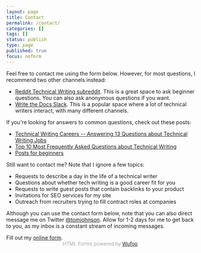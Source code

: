 ```yaml
---
layout: page
title: Contact
permalink: /contact/
categories: []
tags: []
status: publish
type: page
published: true
focus: noform
---
```


Feel free to contact me using the form below. However, for most questions, I recommend two other channels instead:

* [Reddit Technical Writing subreddit](https://www.reddit.com/r/technicalwriting/). This is a great space to ask beginner questions. You can also ask anonymous questions if you want.
* [Write the Docs Slack](https://www.writethedocs.org/slack/). This is a popular space where a lot of technical writers interact, with many different channels.

If you're looking for answers to common questions, check out these posts:

* [Technical Writing Careers -- Answering 13 Questions about Technical Writing Jobs](https://idratherbewriting.com/2008/02/16/technical-writing-careers-answering-13-questions-about-technical-writing-jobs/)
* [Top 10 Most Frequently Asked Questions about Technical Writing](https://idratherbewriting.com/2013/01/17/top-10-most-frequently-asked-questions-about-technical-writing)
* [Posts for beginners](https://idratherbewriting.com/category-beginners/)

Still want to contact me? Note that I ignore a few topics:

* Requests to describe a day in the life of a technical writer
* Questions about whether tech writing is a good career fit for you
* Requests to write guest posts that contain backlinks to your product
* Invitations for SEO services for my site
* Outreach from recruiters trying to fill contract roles at companies

Although you can use the contact form below, note that you can also direct message me on Twitter [@tomjohnson](https://twitter.com/tomjohnson). Allow for 1-2 days for me to get back to you, as my inbox is a constant stream of incoming messages.

<div style="margin-bottom:15px; padding-bottom:10px;">
<div id="wufoo-mlxbnfd14yabfn">
  Fill out my <a href="https://idratherbewriting.wufoo.com/forms/mlxbnfd14yabfn">online form</a>.
</div>
<div id="wuf-adv" style="font-family:inherit;font-size: small;color:#a7a7a7;text-align:center;display:block;">HTML Forms powered by <a href="http://www.wufoo.com">Wufoo</a>.</div>
<script type="text/javascript">var mlxbnfd14yabfn;(function(d, t) {
  var s = d.createElement(t), options = {
    'userName':'idratherbewriting',
    'formHash':'mlxbnfd14yabfn',
    'autoResize':true,
    'height':'660',
    'async':true,
    'host':'wufoo.com',
    'header':'show',
    'ssl':true};
  s.src = ('https:' == d.location.protocol ? 'https://' : 'http://') + 'www.wufoo.com/scripts/embed/form.js';
  s.onload = s.onreadystatechange = function() {
    var rs = this.readyState; if (rs) if (rs != 'complete') if (rs != 'loaded') return;
    try { mlxbnfd14yabfn = new WufooForm();mlxbnfd14yabfn.initialize(options);mlxbnfd14yabfn.display(); } catch (e) {}};
  var scr = d.getElementsByTagName(t)[0], par = scr.parentNode; par.insertBefore(s, scr);
})(document, 'script');</script>

</div>
